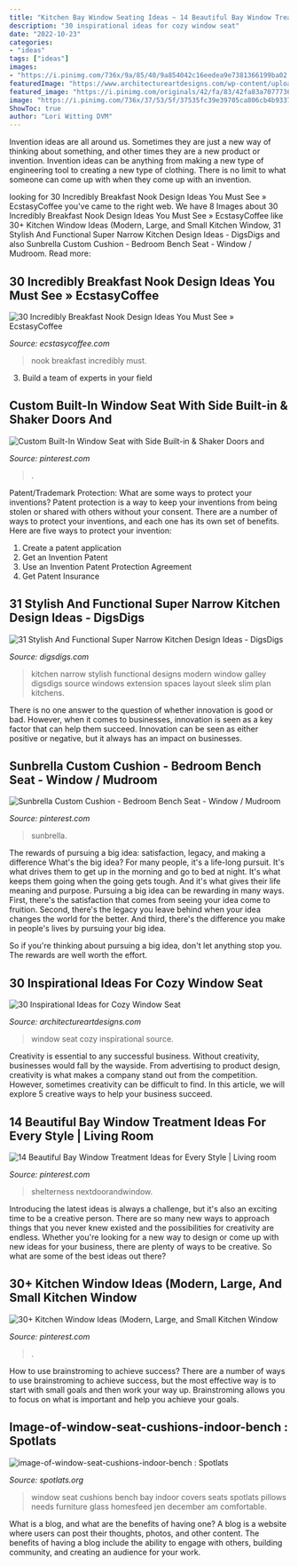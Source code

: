```yaml
---
title: "Kitchen Bay Window Seating Ideas ~ 14 Beautiful Bay Window Treatment Ideas For Every Style"
description: "30 inspirational ideas for cozy window seat"
date: "2022-10-23"
categories:
- "ideas"
tags: ["ideas"]
images:
- "https://i.pinimg.com/736x/9a/85/40/9a854042c16eedea9e7381366199ba02.jpg"
featuredImage: "https://www.architectureartdesigns.com/wp-content/uploads/2013/07/howellcustombuild._com.jpg"
featured_image: "https://i.pinimg.com/originals/42/fa/83/42fa83a707773692a417b181c0fab658.jpg"
image: "https://i.pinimg.com/736x/37/53/5f/37535fc39e39705ca806cb4b93375f26.jpg"
ShowToc: true
author: "Lori Witting DVM"
---
```



Invention ideas are all around us. Sometimes they are just a new way of thinking about something, and other times they are a new product or invention. Invention ideas can be anything from making a new type of engineering tool to creating a new type of clothing. There is no limit to what someone can come up with when they come up with an invention.

	

		
looking for 30 Incredibly Breakfast Nook Design Ideas You Must See » EcstasyCoffee you've came to the right web. We have 8 Images about 30 Incredibly Breakfast Nook Design Ideas You Must See » EcstasyCoffee like 30+ Kitchen Window Ideas (Modern, Large, and Small Kitchen Window, 31 Stylish And Functional Super Narrow Kitchen Design Ideas - DigsDigs and also Sunbrella Custom Cushion - Bedroom Bench Seat - Window / Mudroom. Read more:
		
    
## 30 Incredibly Breakfast Nook Design Ideas You Must See » EcstasyCoffee

<img loading=lazy src="https://i0.wp.com/www.ecstasycoffee.com/wp-content/uploads/2016/11/Breakfast-Nook-Design-Ideas4.jpg?resize=550%2C733" onerror="this.onerror=null;this.src='https://tse4.mm.bing.net/th?id=OIP.KAVL1RtdoGS_c-4rrCgUWgHaJ3&amp;pid=15.1';" alt="30 Incredibly Breakfast Nook Design Ideas You Must See » EcstasyCoffee">

_Source: ecstasycoffee.com_

>nook breakfast incredibly must. 

	

3. Build a team of experts in your field 

    
## Custom Built-In Window Seat With Side Built-in &amp; Shaker Doors And

<img loading=lazy src="https://i.pinimg.com/originals/42/fa/83/42fa83a707773692a417b181c0fab658.jpg" onerror="this.onerror=null;this.src='https://tse4.mm.bing.net/th?id=OIP.KsFfCSDCUO2grFizzS_KpAHaJ4&amp;pid=15.1';" alt="Custom Built-In Window Seat with Side Built-in &amp; Shaker Doors and">

_Source: pinterest.com_

>. 

	

Patent/Trademark Protection: What are some ways to protect your inventions?
Patent protection is a way to keep your inventions from being stolen or shared with others without your consent. There are a number of ways to protect your inventions, and each one has its own set of benefits. Here are five ways to protect your invention: 
1. Create a patent application 
2. Get an Invention Patent 
3. Use an Invention Patent Protection Agreement 
4. Get Patent Insurance 

    
## 31 Stylish And Functional Super Narrow Kitchen Design Ideas - DigsDigs

<img loading=lazy src="http://www.digsdigs.com/photos/stylish-and-functional-narrow-kitchen-design-ideas-3-554x860.jpg" onerror="this.onerror=null;this.src='https://tse2.mm.bing.net/th?id=OIP.M05utjgZ46rXi9ry05EfJAHaLf&amp;pid=15.1';" alt="31 Stylish And Functional Super Narrow Kitchen Design Ideas - DigsDigs">

_Source: digsdigs.com_

>kitchen narrow stylish functional designs modern window galley digsdigs source windows extension spaces layout sleek slim plan kitchens. 

	

There is no one answer to the question of whether innovation is good or bad. However, when it comes to businesses, innovation is seen as a key factor that can help them succeed. Innovation can be seen as either positive or negative, but it always has an impact on businesses.

    
## Sunbrella Custom Cushion - Bedroom Bench Seat - Window / Mudroom

<img loading=lazy src="https://i.pinimg.com/736x/9a/85/40/9a854042c16eedea9e7381366199ba02.jpg" onerror="this.onerror=null;this.src='https://tse2.mm.bing.net/th?id=OIP.jQRybzx54aC8Zc4T_7DUogHaF7&amp;pid=15.1';" alt="Sunbrella Custom Cushion - Bedroom Bench Seat - Window / Mudroom">

_Source: pinterest.com_

>sunbrella. 

	

The rewards of pursuing a big idea: satisfaction, legacy, and making a difference
What's the big idea? For many people, it's a life-long pursuit. It's what drives them to get up in the morning and go to bed at night. It's what keeps them going when the going gets tough. And it's what gives their life meaning and purpose.
 Pursuing a big idea can be rewarding in many ways. First, there's the satisfaction that comes from seeing your idea come to fruition. Second, there's the legacy you leave behind when your idea changes the world for the better. And third, there's the difference you make in people's lives by pursuing your big idea.

So if you're thinking about pursuing a big idea, don't let anything stop you. The rewards are well worth the effort.

    
## 30 Inspirational Ideas For Cozy Window Seat

<img loading=lazy src="https://www.architectureartdesigns.com/wp-content/uploads/2013/07/howellcustombuild._com.jpg" onerror="this.onerror=null;this.src='https://tse1.mm.bing.net/th?id=OIP.eN3TTRrfYGF0IxSuB6UTQAHaLL&amp;pid=15.1';" alt="30 Inspirational Ideas for Cozy Window Seat">

_Source: architectureartdesigns.com_

>window seat cozy inspirational source. 

	

Creativity is essential to any successful business. Without creativity, businesses would fall by the wayside. From advertising to product design, creativity is what makes a company stand out from the competition. However, sometimes creativity can be difficult to find. In this article, we will explore 5 creative ways to help your business succeed.

    
## 14 Beautiful Bay Window Treatment Ideas For Every Style | Living Room

<img loading=lazy src="https://i.pinimg.com/736x/37/53/5f/37535fc39e39705ca806cb4b93375f26.jpg" onerror="this.onerror=null;this.src='https://tse1.mm.bing.net/th?id=OIP.N_N3xZqn62GT4bM3eaa9WgHaKu&amp;pid=15.1';" alt="14 Beautiful Bay Window Treatment Ideas for Every Style | Living room">

_Source: pinterest.com_

>shelterness nextdoorandwindow. 

	

Introducing the latest ideas is always a challenge, but it's also an exciting time to be a creative person. There are so many new ways to approach things that you never knew existed and the possibilities for creativity are endless. Whether you're looking for a new way to design or come up with new ideas for your business, there are plenty of ways to be creative. So what are some of the best ideas out there?

    
## 30+ Kitchen Window Ideas (Modern, Large, And Small Kitchen Window

<img loading=lazy src="https://i.pinimg.com/736x/48/4f/e1/484fe175ff574cac892ed8b1b3f6e87a.jpg" onerror="this.onerror=null;this.src='https://tse3.mm.bing.net/th?id=OIP.vSWucFjKyEBMzo9A3bb2xAHaJ4&amp;pid=15.1';" alt="30+ Kitchen Window Ideas (Modern, Large, and Small Kitchen Window">

_Source: pinterest.com_

>. 

	

How to use brainstroming to achieve success?
There are a number of ways to use brainstroming to achieve success, but the most effective way is to start with small goals and then work your way up. Brainstroming allows you to focus on what is important and help you achieve your goals.

    
## Image-of-window-seat-cushions-indoor-bench : Spotlats

<img loading=lazy src="http://spotlats.org/wp-content/uploads/2013/12/image-of-window-seat-cushions-indoor-bench.jpg" onerror="this.onerror=null;this.src='https://tse3.mm.bing.net/th?id=OIP.e2ukbw6Vai97H-6rLffJugHaFj&amp;pid=15.1';" alt="image-of-window-seat-cushions-indoor-bench : Spotlats">

_Source: spotlats.org_

>window seat cushions bench bay indoor covers seats spotlats pillows needs furniture glass homesfeed jen december am comfortable. 

	

What is a blog, and what are the benefits of having one?
A blog is a website where users can post their thoughts, photos, and other content. The benefits of having a blog include the ability to engage with others, building community, and creating an audience for your work.

